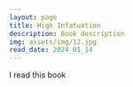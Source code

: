```yaml
---
layout: page
title: High Infatuation
description: Book description
img: assets/img/12.jpg
read_date: 2024_01_14
---
```


I read this book